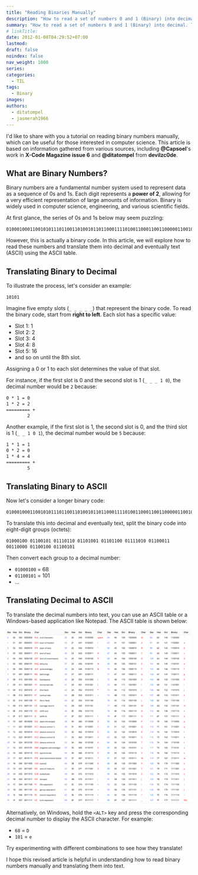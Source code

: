 ```yaml
---
title: "Reading Binaries Manually"
description: "How to read a set of numbers 0 and 1 (Binary) into decimal. Then how to use the decimal number to translate it into text (ASCII) using an ASII table"
summary: "How to read a set of numbers 0 and 1 (Binary) into decimal. Then how to use the decimal number to translate it into text (ASCII) using an ASII table"
# linkTitle:
date: 2012-01-08T04:29:52+07:00
lastmod:
draft: false
noindex: false
nav_weight: 1000
series:
categories:
  - TIL
tags:
  - Binary
images:
authors:
  - ditatompel
  - jasmerah1966
---
```


I'd like to share with you a tutorial on reading binary numbers manually, which can be useful for those interested in computer science. This article is based on information gathered from various sources, including **@Capsoel**'s work in **X-Code Magazine issue 6** and **@ditatompel** from **devilzc0de**.

## What are Binary Numbers?

Binary numbers are a fundamental number system used to represent data as a sequence of 0s and 1s. Each digit represents a **power of 2**, allowing for a very efficient representation of large amounts of information. Binary is widely used in computer science, engineering, and various scientific fields.

At first glance, the series of 0s and 1s below may seem puzzling:

```
01000100011001010111011001101001011011000111101001100011001100000110010001100101
```

However, this is actually a binary code. In this article, we will explore how to read these numbers and translate them into decimal and eventually text (ASCII) using the ASCII table.

## Translating Binary to Decimal

To illustrate the process, let's consider an example:

```
10101
```

Imagine five empty slots (`_ _ _ _ _`) that represent the binary code. To read the binary code, start from **right to left**. Each slot has a specific value:

- Slot 1: 1
- Slot 2: 2
- Slot 3: 4
- Slot 4: 8
- Slot 5: 16
- and so on until the 8th slot.

Assigning a 0 or 1 to each slot determines the value of that slot.

For instance, if the first slot is 0 and the second slot is 1 (`_ _ _ 1 0`), the decimal number would be `2` because:

```plain
0 * 1 = 0
1 * 2 = 2
========= +
        2
```

Another example, if the first slot is 1, the second slot is 0, and the third slot is 1 (`_ _ 1 0 1`), the decimal number would be `5` because:

```plain
1 * 1 = 1
0 * 2 = 0
1 * 4 = 4
========= +
        5
```

## Translating Binary to ASCII

Now let's consider a longer binary code:

```
01000100011001010111011001101001011011000111101001100011001100000110010001100101
```

To translate this into decimal and eventually text, split the binary code into eight-digit groups (octets):

```
01000100 01100101 01110110 01101001 01101100 01111010 01100011 00110000 01100100 01100101
```

Then convert each group to a decimal number:

- `01000100` = 68
- `01100101` = 101
- ...

## Translating Decimal to ASCII

To translate the decimal numbers into text, you can use an ASCII table or a Windows-based application like Notepad. The ASCII table is shown below:

![ASCII table](ascii-table.png#center "ASCII table")

Alternatively, on Windows, hold the `<ALT>` key and press the corresponding decimal number to display the ASCII character. For example:

- `68` = `D`
- `101` = `e`

Try experimenting with different combinations to see how they translate!

I hope this revised article is helpful in understanding how to read binary numbers manually and translating them into text.
